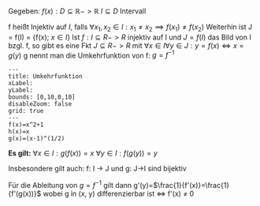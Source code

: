 Gegeben: $f(x):D\subseteq \mathbb{R}->\mathbb{R}$    $I\subseteq D$ Intervall

f heißt Injektiv auf $I$, falls $\forall x_1,x_2\in I: x_1 \neq x_2 \implies f(x_1)\neq f(x_2)$ 
Weiterhin ist J = f(I) = {f(x); $x \in I$}
Ist $f:I\subseteq R->R$ injektiv auf I und $J=f(I)$ das Bild von I bzgl. f, so gibt es eine Fkt $J\subseteq R -> R$ mit $\forall x \in I \forall y \in J: y=f(x) \iff x=g(y)$ 
g nennt man die Umkehrfunktion von f: $g=f^{-1}$ 

```functionplot
---
title: Umkehrfunktion
xLabel: 
yLabel: 
bounds: [0,10,0,10]
disableZoom: false
grid: true
---
f(x)=x^2+1
h(x)=x
g(x)=(x-1)^(1/2)

```
**Es gilt:**
$\forall x \in I: g(f(x))=x$
$\forall y \in I: f(g(y))=y$ 

Insbesondere gilt auch:
f: I -> J    und    g: J->I           sind bijektiv

Für die Ableitung von $g=f^{-1}$ gilt dann g'(y)=$\frac{1}{f'(x)}=\frac{1}{f'(g(x))}$ 
wobei g in (x, y) differenzierbar ist $\iff$ f'(x) $\neq$ 0
